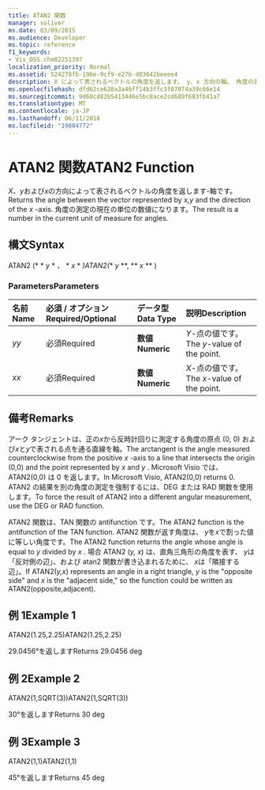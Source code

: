 ```yaml
---
title: ATAN2 関数
manager: soliver
ms.date: 03/09/2015
ms.audience: Developer
ms.topic: reference
f1_keywords:
- Vis_DSS.chm82251397
localization_priority: Normal
ms.assetid: 524278fb-196e-9cf9-e27b-d03642beeee4
description: X によって表されるベクトルの角度を返します。 y、x 方向の軸。 角度の測定の現在の単位の数値になります。
ms.openlocfilehash: dfd62ce628a3a46ff14b3ffc3f07074a39c66e14
ms.sourcegitcommit: 9d60cd82b5413446e5bc8ace2cd689f683fb41a7
ms.translationtype: MT
ms.contentlocale: ja-JP
ms.lasthandoff: 06/11/2018
ms.locfileid: "19804772"
---
```

# <a name="atan2-function"></a><span data-ttu-id="906b2-104">ATAN2 関数</span><span class="sxs-lookup"><span data-stu-id="906b2-104">ATAN2 Function</span></span>

<span data-ttu-id="906b2-105">*X、y*および*x*の方向によって表されるベクトルの角度を返します-軸です。</span><span class="sxs-lookup"><span data-stu-id="906b2-105">Returns the angle between the vector represented by  *x,y*  and the direction of the  *x*  -axis.</span></span> <span data-ttu-id="906b2-106">角度の測定の現在の単位の数値になります。</span><span class="sxs-lookup"><span data-stu-id="906b2-106">The result is a number in the current unit of measure for angles.</span></span> 
  
## <a name="syntax"></a><span data-ttu-id="906b2-107">構文</span><span class="sxs-lookup"><span data-stu-id="906b2-107">Syntax</span></span>

<span data-ttu-id="906b2-108">ATAN2 (* * *y* * *、* * *x* * *)</span><span class="sxs-lookup"><span data-stu-id="906b2-108">ATAN2(** *y* **, ** *x* ** )</span></span> 
  
### <a name="parameters"></a><span data-ttu-id="906b2-109">Parameters</span><span class="sxs-lookup"><span data-stu-id="906b2-109">Parameters</span></span>

|<span data-ttu-id="906b2-110">**名前**</span><span class="sxs-lookup"><span data-stu-id="906b2-110">**Name**</span></span>|<span data-ttu-id="906b2-111">**必須 / オプション**</span><span class="sxs-lookup"><span data-stu-id="906b2-111">**Required/Optional**</span></span>|<span data-ttu-id="906b2-112">**データ型**</span><span class="sxs-lookup"><span data-stu-id="906b2-112">**Data Type**</span></span>|<span data-ttu-id="906b2-113">**説明**</span><span class="sxs-lookup"><span data-stu-id="906b2-113">**Description**</span></span>|
|:-----|:-----|:-----|:-----|
| <span data-ttu-id="906b2-114">_y_</span><span class="sxs-lookup"><span data-stu-id="906b2-114">_y_</span></span> <br/> |<span data-ttu-id="906b2-115">必須</span><span class="sxs-lookup"><span data-stu-id="906b2-115">Required</span></span>  <br/> |<span data-ttu-id="906b2-116">**数値**</span><span class="sxs-lookup"><span data-stu-id="906b2-116">**Numeric**</span></span> <br/> |<span data-ttu-id="906b2-117">_Y_-点の値です。</span><span class="sxs-lookup"><span data-stu-id="906b2-117">The  _y_-value of the point.</span></span>  <br/> |
| <span data-ttu-id="906b2-118">_x_</span><span class="sxs-lookup"><span data-stu-id="906b2-118">_x_</span></span> <br/> |<span data-ttu-id="906b2-119">必須</span><span class="sxs-lookup"><span data-stu-id="906b2-119">Required</span></span>  <br/> |<span data-ttu-id="906b2-120">**数値**</span><span class="sxs-lookup"><span data-stu-id="906b2-120">**Numeric**</span></span> <br/> |<span data-ttu-id="906b2-121">_X_-点の値です。</span><span class="sxs-lookup"><span data-stu-id="906b2-121">The  _x_-value of the point.</span></span>  <br/> |
   
## <a name="remarks"></a><span data-ttu-id="906b2-122">備考</span><span class="sxs-lookup"><span data-stu-id="906b2-122">Remarks</span></span>

<span data-ttu-id="906b2-123">アーク タンジェントは、正の*x*から反時計回りに測定する角度の原点 (0, 0) および*x*と*y*で表される点を通る直線を軸。</span><span class="sxs-lookup"><span data-stu-id="906b2-123">The arctangent is the angle measured counterclockwise from the positive  *x*  -axis to a line that intersects the origin (0,0) and the point represented by  *x*  and  *y*  .</span></span> <span data-ttu-id="906b2-124">Microsoft Visio では、ATAN2(0,0) は 0 を返します。</span><span class="sxs-lookup"><span data-stu-id="906b2-124">In Microsoft Visio, ATAN2(0,0) returns 0.</span></span> <span data-ttu-id="906b2-125">ATAN2 の結果を別の角度の測定を強制するには、DEG または RAD 関数を使用します。</span><span class="sxs-lookup"><span data-stu-id="906b2-125">To force the result of ATAN2 into a different angular measurement, use the DEG or RAD function.</span></span> 
  
<span data-ttu-id="906b2-126">ATAN2 関数は、TAN 関数の antifunction です。</span><span class="sxs-lookup"><span data-stu-id="906b2-126">The ATAN2 function is the antifunction of the TAN function.</span></span> <span data-ttu-id="906b2-127">ATAN2 関数が返す角度は、 *y*を*x*で割った値に等しい角度です。</span><span class="sxs-lookup"><span data-stu-id="906b2-127">The ATAN2 function returns the angle whose angle is equal to  *y*  divided by  *x*  .</span></span> <span data-ttu-id="906b2-128">場合 ATAN2 (*y, x*) は、直角三角形の角度を表す、 *y*は「反対側の辺」、および atan2 関数が書き込まれるために、 *x*は「隣接する辺」。</span><span class="sxs-lookup"><span data-stu-id="906b2-128">If ATAN2(*y,x*) represents an angle in a right triangle,  *y*  is the "opposite side" and  *x*  is the "adjacent side," so the function could be written as ATAN2(opposite,adjacent).</span></span> 
  
## <a name="example-1"></a><span data-ttu-id="906b2-129">例 1</span><span class="sxs-lookup"><span data-stu-id="906b2-129">Example 1</span></span>

<span data-ttu-id="906b2-130">ATAN2(1.25,2.25)</span><span class="sxs-lookup"><span data-stu-id="906b2-130">ATAN2(1.25,2.25)</span></span>
  
<span data-ttu-id="906b2-131">29.0456°を返します</span><span class="sxs-lookup"><span data-stu-id="906b2-131">Returns 29.0456 deg</span></span>
  
## <a name="example-2"></a><span data-ttu-id="906b2-132">例 2</span><span class="sxs-lookup"><span data-stu-id="906b2-132">Example 2</span></span>

<span data-ttu-id="906b2-133">ATAN2(1,SQRT(3))</span><span class="sxs-lookup"><span data-stu-id="906b2-133">ATAN2(1,SQRT(3))</span></span>
  
<span data-ttu-id="906b2-134">30°を返します</span><span class="sxs-lookup"><span data-stu-id="906b2-134">Returns 30 deg</span></span>
  
## <a name="example-3"></a><span data-ttu-id="906b2-135">例 3</span><span class="sxs-lookup"><span data-stu-id="906b2-135">Example 3</span></span>

<span data-ttu-id="906b2-136">ATAN2(1,1)</span><span class="sxs-lookup"><span data-stu-id="906b2-136">ATAN2(1,1)</span></span>
  
<span data-ttu-id="906b2-137">45°を返します</span><span class="sxs-lookup"><span data-stu-id="906b2-137">Returns 45 deg</span></span>
  

